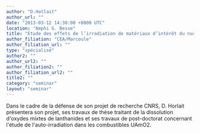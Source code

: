 ```yaml
---
author: "D.Hotlait"
author_url: ""
date: "2013-03-12 14:30:00 +0000 UTC"
location: "Amphi G. Besse"
title: "Etude des effets de l’irradiation de matériaux d’intérêt du nucléaire civil lors de leur lixiviation"
author_filiation: "CEA/Marcoule"
author_filiation_url: ""
type: "spécialisé"
author2: ""
author_url2: ""
author_filiation2: ""
author_filiation_url2: ""
title2: ""
category: "seminar" 
layout: "seminar"
---
```

Dans le cadre de la défense de son projet de recherche CNRS, D. Horlait présentera son projet, ses travaux de thèse traitant de la dissolution d'oxydes mixtes de lanthanides et ses travaux de post-doctorat concernant l'étude de l'auto-irradiation dans les combustibles UAmO2.

